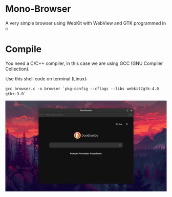 # Mono-Browser
A very simple browser using WebKit with WebView and GTK programmed in c

# Compile

You need a C/C++ compiler, in this case we are using GCC (GNU Compiler Collection).

Use this shell code on terminal (Linux):

```shell
gcc browser.c -o browser `pkg-config --cflags --libs webkit2gtk-4.0 gtk+-3.0`
```

<img src="ScreenShots/browserimg.png">
